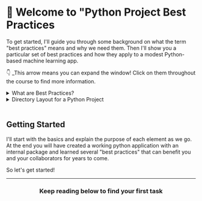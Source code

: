 <!-- GETTING STARTED -->
# :wave: Welcome to "Python Project Best Practices 

To get started, I'll guide you through some background on what the term "best practices" means and why we need them.
Then I'll show you a particular set of best practices and how they apply to a modest Python-based machine learning
app.

:point_down: _This arrow means you can expand the window! Click on them throughout the course to find more information.
<details><summary>What are Best Practices?</summary>
<hr>
What are best practices...
<hr>
</details>

<details><summary>Directory Layout for a Python Project</summary>
<hr>

## Directory Layout for a Python Project

There are many ways to structure a python application.  Many factors can influence the final structure including: underlying framework (such as web applications), deployment context (some environments require special files or directories) and conventions of various libraries that may be used in the application.

For our purposes, I'll be presenting a structure that can apply to most small to medium Python applications, that are not subject to special conditions.

### Example Layout
```
myreponame
|---docs/
|   |---mypackage.md      
|---myapp/
|   |---__init__.py
|   |---myfirstpackage
|   |   |---__init__.py
|   |   |---myfirstpackage.py
|   |   |---helpers.py
|---tests/
|   |---myfirstpackage/
|   |   |---test_myfirstpackage.py
|   |   |---test_helpers.py
|---data/
|---LICENSE
|---README.md
|---requirements.txt
|---setup.py
|---.gitignore
```

Here we have proposed and application called "myapp" that contains an internal package called "myfirstpackae".  Around that app we have a number of files and directories that might be familiar.
<hr>
</details><br>

## Getting Started
I'll start with the basics and explain the purpose of each element as we go.  At the end you will have created a working python application with an internal package and learned several "best practices" that can benefit you and your collaborators for years to come.

So let's get started!

<hr>
<h3 align="center">Keep reading below to find your first task</h3>